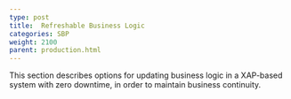 ```yaml
---
type: post
title:  Refreshable Business Logic
categories: SBP
weight: 2100
parent: production.html
---
```


This section describes options for updating business logic in a XAP-based system with zero downtime, in order to maintain business continuity. 
